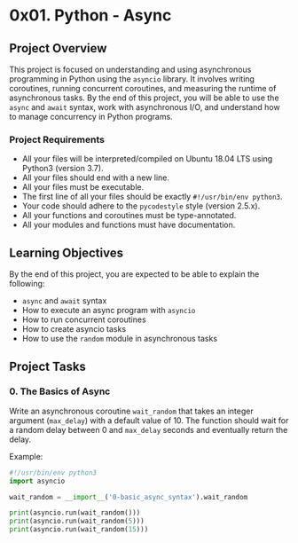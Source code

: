 # 0x01. Python - Async

## Project Overview

This project is focused on understanding and using asynchronous programming in Python using the `asyncio` library. It involves writing coroutines, running concurrent coroutines, and measuring the runtime of asynchronous tasks. By the end of this project, you will be able to use the `async` and `await` syntax, work with asynchronous I/O, and understand how to manage concurrency in Python programs.

### Project Requirements

- All your files will be interpreted/compiled on Ubuntu 18.04 LTS using Python3 (version 3.7).
- All your files should end with a new line.
- All your files must be executable.
- The first line of all your files should be exactly `#!/usr/bin/env python3`.
- Your code should adhere to the `pycodestyle` style (version 2.5.x).
- All your functions and coroutines must be type-annotated.
- All your modules and functions must have documentation.

## Learning Objectives

By the end of this project, you are expected to be able to explain the following:

- `async` and `await` syntax
- How to execute an async program with `asyncio`
- How to run concurrent coroutines
- How to create asyncio tasks
- How to use the `random` module in asynchronous tasks

## Project Tasks

### 0. The Basics of Async

Write an asynchronous coroutine `wait_random` that takes an integer argument (`max_delay`) with a default value of 10. The function should wait for a random delay between 0 and `max_delay` seconds and eventually return the delay.

Example:
```python
#!/usr/bin/env python3
import asyncio

wait_random = __import__('0-basic_async_syntax').wait_random

print(asyncio.run(wait_random()))
print(asyncio.run(wait_random(5)))
print(asyncio.run(wait_random(15)))
